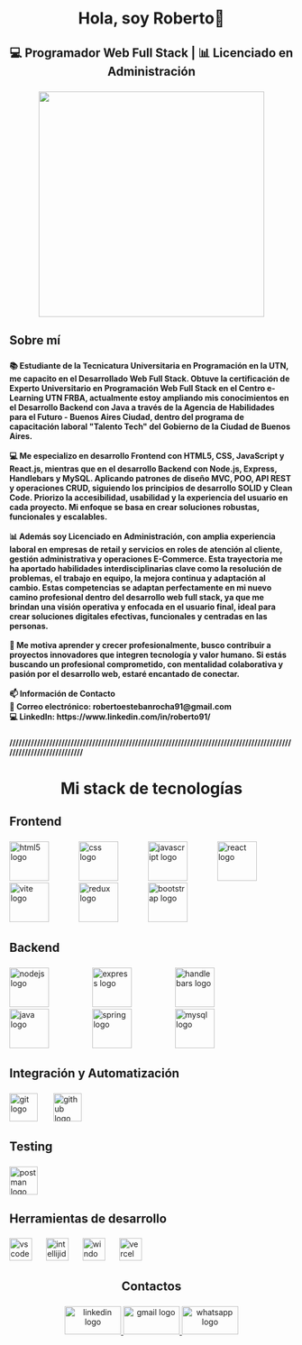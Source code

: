 <h1 align="center">Hola, soy Roberto👋</h1>

###

<h2 align="center">💻 Programador Web Full Stack | 📊 Licenciado en Administración</h2>

###

<div align="center">
  <img height="400" src="https://media.giphy.com/media/Q9aBxHn9fTqKs/giphy.gif"  />
</div>

###

<h2 align="left">Sobre mí</h2>

###

<h4 align="left">📚 Estudiante de la Tecnicatura Universitaria en Programación en la UTN, me capacito en el Desarrollado Web Full Stack. Obtuve la certificación de Experto Universitario en Programación Web Full Stack en el Centro e-Learning UTN FRBA, actualmente estoy ampliando mis conocimientos en el Desarrollo Backend con Java a través de la Agencia de Habilidades para el Futuro - Buenos Aires Ciudad, dentro del programa de capacitación laboral "Talento Tech" del Gobierno de la Ciudad de Buenos Aires.<br><br>💻 Me especializo en desarrollo Frontend con HTML5, CSS, JavaScript y React.js, mientras que en el desarrollo Backend con Node.js, Express, Handlebars y MySQL. Aplicando patrones de diseño MVC, POO, API REST y operaciones CRUD, siguiendo los principios de desarrollo SOLID y Clean Code. Priorizo la accesibilidad, usabilidad y la experiencia del usuario en cada proyecto. Mi enfoque se basa en crear soluciones robustas, funcionales y escalables.<br><br>📊 Además soy Licenciado en Administración, con amplia experiencia laboral en empresas de retail y servicios en roles de atención al cliente, gestión administrativa y operaciones E-Commerce. Esta trayectoria me ha aportado habilidades interdisciplinarias clave como la resolución de problemas, el trabajo en equipo, la mejora continua y adaptación al cambio. Estas competencias se adaptan perfectamente en mi nuevo camino profesional dentro del desarrollo web full stack, ya que me brindan una visión operativa y enfocada en el usuario final, ideal para crear soluciones digitales efectivas, funcionales y centradas en las personas.<br><br>🚀 Me motiva aprender y crecer profesionalmente, busco contribuir a proyectos innovadores que integren tecnología y valor humano. Si estás buscando un profesional comprometido, con mentalidad colaborativa y pasión por el desarrollo web, estaré encantado de conectar.<br><br>📫 Información de Contacto <br>📧 Correo electrónico: robertoestebanrocha91@gmail.com <br>💻 LinkedIn: https://www.linkedin.com/in/roberto91/</h4>

###

<h4 align="left">////////////////////////////////////////////////////////////////////////////////////////////////////////////////////</h4>

###

<h1 align="center">Mi stack de tecnologías</h1>

###

<h2 align="left">Frontend</h2>

###

<div align="left">
  <img src="https://cdn.jsdelivr.net/gh/devicons/devicon/icons/html5/html5-original.svg" height="70" alt="html5 logo"  />
  <img width="45" />
  <img src="https://cdn.jsdelivr.net/gh/devicons/devicon/icons/css3/css3-original.svg" height="70" alt="css logo"  />
  <img width="45" />
  <img src="https://cdn.jsdelivr.net/gh/devicons/devicon/icons/javascript/javascript-original.svg" height="70" alt="javascript logo"  />
  <img width="45" />
  <img src="https://cdn.jsdelivr.net/gh/devicons/devicon/icons/react/react-original.svg" height="70" alt="react logo"  />
  <img width="45" />
  <img src="https://skillicons.dev/icons?i=vite" height="70" alt="vite logo"  />
  <img width="45" />
  <img src="https://cdn.jsdelivr.net/gh/devicons/devicon/icons/redux/redux-original.svg" height="70" alt="redux logo"  />
  <img width="45" />
  <img src="https://cdn.jsdelivr.net/gh/devicons/devicon/icons/bootstrap/bootstrap-original.svg" height="70" alt="bootstrap logo"  />
</div>

###

<h2 align="left">Backend</h2>

###

<div align="left">
  <img src="https://skillicons.dev/icons?i=nodejs" height="70" alt="nodejs logo"  />
  <img width="69" />
  <img src="https://skillicons.dev/icons?i=express" height="70" alt="express logo"  />
  <img width="69" />
  <img src="https://cdn.simpleicons.org/handlebarsdotjs/000000" height="70" alt="handlebars logo"  />
  <img width="69" />
  <img src="https://skillicons.dev/icons?i=java" height="70" alt="java logo"  />
  <img width="69" />
  <img src="https://skillicons.dev/icons?i=spring" height="70" alt="spring logo"  />
  <img width="69" />
  <img src="https://cdn.simpleicons.org/mysql/4479A1" height="70" alt="mysql logo"  />
</div>

###

<h2 align="left">Integración y Automatización</h2>

###

<div align="left">
  <img src="https://img.shields.io/badge/Git-F05032?logo=git&logoColor=white&style=for-the-badge" height="50" alt="git logo"  />
  <img width="20" />
  <img src="https://img.shields.io/badge/GitHub-181717?logo=github&logoColor=white&style=for-the-badge" height="50" alt="github logo"  />
</div>

###

<h2 align="left">Testing</h2>

###

<div align="left">
  <img src="https://img.shields.io/badge/Postman-FF6C37?logo=postman&logoColor=black&style=for-the-badge" height="50" alt="postman logo"  />
</div>

###

<h2 align="left">Herramientas de desarrollo</h2>

###

<div align="left">
  <img src="https://img.shields.io/badge/Visual Studio Code-007ACC?logo=visualstudiocode&logoColor=white&style=for-the-badge" height="40" alt="vscode logo"  />
  <img width="17" />
  <img src="https://img.shields.io/badge/IntelliJ IDEA-000000?logo=intellijidea&logoColor=white&style=for-the-badge" height="40" alt="intellijidea logo"  />
  <img width="17" />
  <img src="https://img.shields.io/badge/Windows-0078D6?logo=windows&logoColor=white&style=for-the-badge" height="40" alt="windows8 logo"  />
  <img width="17" />
  <img src="https://img.shields.io/badge/Vercel-000000?logo=vercel&logoColor=white&style=for-the-badge" height="40" alt="vercel logo"  />
</div>

###

<h2 align="center">Contactos</h2>

###

<div align="center">
  <a href="https://www.linkedin.com/in/roberto91/" target="_blank">
    <img src="https://raw.githubusercontent.com/maurodesouza/profile-readme-generator/master/src/assets/icons/social/linkedin/default.svg" width="100" height="50" alt="linkedin logo"  />
  </a>
  <a href="https://accounts.google.com/login?hl=es" target="_blank">
    <img src="https://raw.githubusercontent.com/maurodesouza/profile-readme-generator/master/src/assets/icons/social/gmail/default.svg" width="100" height="50" alt="gmail logo"  />
  </a>
  <a href="https://wa.me/+5491136482123" target="_blank">
    <img src="https://raw.githubusercontent.com/maurodesouza/profile-readme-generator/master/src/assets/icons/social/whatsapp/default.svg" width="100" height="50" alt="whatsapp logo"  />
  </a>
</div>

###

<!--
<h1>Hola! Soy Roberto...<img src="https://raw.githubusercontent.com/iampavangandhi/iampavangandhi/master/gifs/Hi.gif" width="30px"> 🚀</h1>
<h2>Programador Web Full Stack Jr</h2>

### Sobre Mí 
- Actualmente estudiando la Tecnicatura Universitaria en Programación en la Universidad Tecnológica Nacional y realizando el curso de experto universitario en Programación Web Full Stack en el Centro e-Learning UTN FRBA.
- Mi stack de tecnologias es React - Node - Express - MySQL.
- Cuento con 1 año de experiencia practica como programador web full stack utilizando React.js en el Frontend, Node.js con express en el desarrollo de Backend, con MySQL en el desarrollo de Base de Datos, actualmente ampliando mi stack con Java.
- Interesado y apasionado por la tecnología, busco ofrecer soluciones digitales de alta calidad que mejoren la experiencia del usuario y aporten valor a las necesidades empresariales.
- Licenciado en Administración con 5 años de experiencia laboral trabajando en empresas de Retail y servicios (Coppel S.A., Jumbo Retail y COTO C.I.C.S.A.) como administrativo, auxiliar de E-Commerce, representante de servicios al cliente y cajero senior.

### ¿Que tecnologías uso?
<h3>Frontend</h3>

  ![HTML5](https://img.shields.io/badge/-HTML5-333333?style=flat&logo=HTML5)
  ![CSS](https://img.shields.io/badge/-CSS-333333?style=flat&logo=CSS3&logoColor=1572B6)
  ![JavaScript](https://img.shields.io/badge/-JavaScript-333333?style=flat&logo=javascript)
  ![React](https://img.shields.io/badge/-React-333333?style=flat&logo=react)
  ![Redux](https://img.shields.io/badge/-Redux-333333?style=flat&logo=redux)
  ![Next.js](https://img.shields.io/badge/-Next.js-333333?style=flat&logo=next.js)
<h3>Backend</h3>

  ![Node.js](https://img.shields.io/badge/-Node.js-333333?style=flat&logo=node.js)
  ![Express](https://img.shields.io/badge/-Express-333333?style=flat&logo=express)
  ![Sequelize](https://img.shields.io/badge/-Sequelize-333333?style=flat&logo=sequelize)
<h3>Base de Datos</h3>

  ![PostgreSQL](https://img.shields.io/badge/-PostgreSQL-333333?style=flat&logo=postgresql)
  ![MongoDB](https://img.shields.io/badge/-MongoDB-333333?style=flat&logo=MongoDB)

### Contactame
<a href="https://www.linkedin.com/in/roberto91/"><img alt="LinkedIn" src="https://img.shields.io/badge/LinkedIn-Roberto%20Rocha-blue?style=flat-square&logo=linkedin"></a>  
<a href="robertoestebanrocha91@gmail.com"><img alt="Email" src="https://img.shields.io/badge/Gmail-robertoestebanrocha91@gmail.com-blue?style=flat-square&logo=gmail"></a>  
-->
<!--
**ElRobertRocha91/ElRobertRocha91** is a ✨ _special_ ✨ repository because its `README.md` (this file) appears on your GitHub profile.

Here are some ideas to get you started:

- 🔭 I’m currently working on ...
- 🌱 I’m currently learning ...
- 👯 I’m looking to collaborate on ...
- 🤔 I’m looking for help with ...
- 💬 Ask me about ...
- 📫 How to reach me: ...
- 😄 Pronouns: ...
- ⚡ Fun fact: ...
-->
